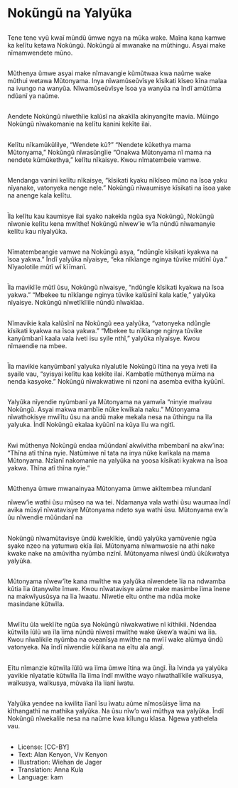 # Nokũngũ na Yalyũka

##
Tene tene vyũ kwaĩ
mũndũ ũmwe ngya na
mũka wake. Maĩna kana
kamwe ka kelĩtu ketawa
Nokũngũ.
Nokũngũ aĩ mwanake
na mũthingu.
Asyai make
nĩmamwendete mũno.

##
Mũthenya ũmwe asyai
make nĩmavangie
kũmũtwaa kwa naũme
wake mũthui wetawa
Mũtonyama.
Inya nĩwamũseũvĩsye
kĩsikati kĩseo kĩna
malaa na ivungo na
wanyũa.
Nĩwamũseũvĩsye ĩsoa
ya wanyũa na ĩndĩ
amũtũma ndũanĩ ya
naũme.

##
Aendete Nokũngũ
nĩwethĩie kalũsĩ na
akakĩla akinyangĩte
mavia.
Mũingo Nokũngũ
nĩwakomanie na kelĩtu
kanini kekĩte ilai.

##
Kelĩtu nĩkamũkũlilye,
“Wendete kũ?”
“Nendete kũkethya
mama Mũtonyama,”
Nokũngũ nĩwasũngĩie
“Onakwa Mũtonyama nĩ
mama na nendete
kũmũkethya,” kelĩtu
nĩkaisye.
Kwou nĩmatembeie
vamwe.

##
Mendanga vanini kelĩtu
nĩkaisye, “kĩsikati kyaku
nĩkĩseo mũno na ĩsoa
yaku nĩyanake,
vatonyeka nenge nele.”
Nokũngũ nĩwaumisye
kĩsikati na ĩsoa yake na
anenge kala kelĩtu.

##
Ĩla kelĩtu kau kaumisye
ilai syako nakekĩa ngũa
sya Nokũngũ, Nokũngũ
nĩwonie kelĩtu kena
mwĩthe!
Nokũngũ nĩwew’ie w’ĩa
nũndũ nĩwamanyie
kelĩtu kau nĩyalyũka.

##
Nĩmatembeangie
vamwe na Nokũngũ
asya, “ndũngĩe kĩsikati
kyakwa na ĩsoa yakwa.”
Ĩndĩ yalyũka nĩyaisye,
“eka nĩkĩange nginya
tũvike mũtĩnĩ ũya.”
Nĩyaolotile mũtĩ wĩ
kĩĩmanĩ.

##
Ĩla mavikĩĩe mũtĩ ũsu,
Nokũngũ nĩwaisye,
“ndũngĩe kĩsikati
kyakwa na ĩsoa yakwa.”
“Mbekee tu nĩkĩange
nginya tũvike kalũsĩnĩ
kala katĩe,” yalyũka
nĩyaisye. Nokũngũ
nĩwetĩkĩlile nũndũ
nĩwakĩaa.

##
Nĩmavikie kala kalũsĩnĩ
na Nokũngũ eea
yalyũka, “vatonyeka
ndũngĩe kĩsikati kyakwa
na ĩsoa yakwa.”
“Mbekee tu nĩkĩange
nginya tũvike
kanyũmbanĩ kaala vala
iveti isu syile nthĩ,”
yalyũka nĩyaisye.
Kwou nĩmaendie na
mbee.

##
Ĩla mavikie kanyũmbanĩ
yalyuka nĩyalutile
Nokũngũ ĩtina na yeya
iveti ila syaile vau,
“syisyai kelĩtu kaa
kekĩte ilai. Kambatĩe
mũthenya mũima na
nenda kasyoke.”
Nokũngũ nĩwakwatiwe
ni nzoni na asemba
evitha kyũũnĩ.

##

Yalyũka nĩyendie
nyũmbanĩ ya
Mũtonyama na yamwĩa
“ninyie mwĩvau
Nokũngũ. Asyai makwa
mambĩie nũke kwĩkala
naku.”
Mũtonyama
nĩwathokisye mwĩĩtu
ũsu na andũ make
mekala nesa na ũthingu
na ĩla yalyuka. Ĩndĩ
Nokũngũ ekalaa kyũũnĩ
na kũya lĩu wa ngitĩ.

##
Kwi mũthenya Nokũngũ
endaa mũũndanĩ
akwĩvitha mbembanĩ na
akw’ina:
“Thĩna atĩ thĩna nyie.
Natũmiwe nĩ tata na
inya nũke kwĩkala na
mama Mũtonyama.
Nzĩanĩ nakomanie na
yalyũka na yoosa
kĩsikati kyakwa na ĩsoa
yakwa. Thĩna atĩ thĩna
nyie.”

##
Mũthenya ũmwe
mwanainyaa
Mũtonyama ũmwe
akĩtembea mĩundanĩ

nĩwew’ie wathi ũsu
mũseo na wa tei.
Ndamanya vala wathi
ũsu waumaa ĩndĩ avika
mũsyĩ nĩwatavisye
Mũtonyama ndeto sya
wathi ũsu.
Mũtonyama ew’a ũu
nĩwendie mũũndanĩ na

##
Nokũngũ
nĩwamũtavisye ũndũ
kwekĩkie, ũndũ yalyũka
yamũvenie ngũa syake
nzeo na yatumwa ekĩa
ilai.
Mũtonyama
nĩwamwosie na athi
nake kwake nake na
amũvitha nyũmba nzĩnĩ.
Mũtonyama nĩwesĩ
ũndũ ũkũkwatya
yalyũka.

##
Mũtonyama nĩwew’ĩte
kana mwĩthe wa
yalyũka nĩwendete ĩia
na ndwamba kũtia ĩia
ũtanywĩte ĩmwe.
Kwou nĩwatavisye aũme
make masimbe ĩima
ĩnene na makwĩyusũsya
na ĩia ĩwaatu.
Nĩwetie eĩtu onthe ma
ndũa moke masindane
kũtwĩla.

##

Mwĩĩtu ũla wekĩĩte ngũa
sya Nokũngũ
nĩwakwatiwe nĩ kĩthikii.
Ndendaa kũtwĩla ĩũlũ
wa ĩla ĩima nũndũ
nĩwesĩ mwĩthe wake
ũkew’a waũni wa ĩia.
Kwou nĩwalikile nyũmba
na oveanĩsya mwĩthe
na mwĩĩ wake alũmya
ũndũ vatonyeka.
Na ĩndĩ nĩwendie
kũlikana na eĩtu ala
angĩ.

##
Eĩtu nĩmanzie kũtwĩla
ĩũlũ wa ĩima ũmwe ĩtina
wa ũngĩ.
Ĩla ĩvinda ya yalyũka
yavikie nĩyatatie kũtwĩla
ĩla ĩima ĩndĩ mwĩthe
wayo nĩwathalĩkile
waĩkusya, waĩkusya,
waĩkusya, mũvaka ĩla
ĩianĩ ĩwatu.

##
Yalyũka yendee na
kwilita ĩianĩ ĩsu ĩwatu
aũme nĩmosũisye ĩima
na kĩthangathĩ na
mathika yalyũka.
Na ũsu nĩw’o waĩ
mũthya wa yalyũka.
Ĩndĩ Nokũngũ nĩwekalile
nesa na naũme kwa
kĩlungu kĩasa.
Ngewa yathelela vau.

##
* License: [CC-BY]
* Text: Alan Kenyon, Viv Kenyon
* Illustration: Wiehan de Jager
* Translation: Anna Kula
* Language: kam
